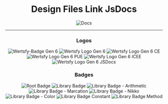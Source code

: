 <div align="center">

# Design Files Link JsDocs

![Docs](https://img.shields.io/badge/JSDocs-black?style=for-the-badge&logo=javascript&logoColor=white)
  
___

### Logos

![Wertsfy-Badge Gen 6](https://github.com/Humbanew/wertsfy/assets/59739253/6ba46e7e-f8b6-4f4d-a0fc-436bfb279918)
![Wertsfy Logo Gen 6](https://github.com/Humbanew/wertsfy/assets/59739253/73c0983e-dc74-41c7-9465-ae5fc0bcbd50)
![Wertsfy Logo Gen 6 CE](https://github.com/Humbanew/wertsfy/assets/59739253/79ed4ca5-9cf1-4e76-a489-ece65d4bfc95)
![Wertsfy Logo Gen 6 PUE](https://github.com/Humbanew/wertsfy/assets/59739253/4ed84535-5c22-46b9-a57b-7a0a1dc01106)
![Wertsfy Logo Gen 6 ICEE](https://github.com/Humbanew/wertsfy/assets/59739253/ac537b50-bf8e-4c26-80bf-bc43afe90fa1)
![Wertsfy Logo Gen 6 JSDocs](https://github.com/Humbanew/wertsfy/assets/59739253/e8e71afd-190e-437e-800e-efd353f91e61)


### Badges

![Root Badge](https://github.com/Humbanew/wertsfy/assets/59739253/cdbdc7f5-0aa6-43e7-81e9-b7b41ea0f15e)
![Library Badge](https://github.com/Humbanew/wertsfy/assets/59739253/167c0a93-10ae-4491-b1c8-9c60cfea96e8)
![Library Badge - Arithmetic](https://github.com/Humbanew/wertsfy/assets/59739253/ecea9257-b227-49f9-9cbc-71d88565ca35)
![Library Badge - Marcation](https://github.com/Humbanew/wertsfy/assets/59739253/b768768b-6b46-497f-8b18-278f44286365)
![Library Badge - Nikko](https://github.com/Humbanew/wertsfy/assets/59739253/4212b7f0-1e1f-4a6e-890f-50057a3cefaa)
![Library Badge - Color](https://github.com/Humbanew/wertsfy/assets/59739253/15744eb6-e6d5-49fe-a2b4-ae11e5f5d686)
![Library Badge Constant](https://github.com/Humbanew/wertsfy/assets/59739253/d01386bb-0b01-4fb1-9e2e-bf88b125df90)
![Library Badge Method](https://github.com/Humbanew/wertsfy/assets/59739253/f7ab1063-a23f-4c17-9bd7-7c0f467e3fd5)


</div>
